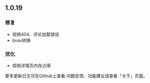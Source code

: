 ## 1.0.19


### 修复
+ 视频404、评论加载错误
+ bvav转换

### 优化
+ 视频详情页内存占用

  


更多更新日志可在Github上查看
问题反馈、功能建议请查看「关于」页面。
